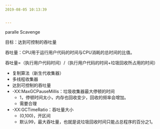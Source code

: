 ```yaml
---
2019-08-05 10:13:39


---
```




paralle Scavenge

目标：达到可控制的吞吐量

吞吐量：CPU用于运行用户代码的时间与CPU消耗的总时间的比值。

吞吐量=（执行用户代码时间）/（执行用户代码的时间+垃圾回收所占用的时间）

- 复制算法（新生代收集器）
- 多线程收集器
- 达到可控制的吞吐量
- -XX:MaxGCPauseMillis：垃圾收集器最大停顿的时间
  - 1，停顿时间太小，内存也回收变少，回收的频率会增加。
  - 需要合理
- -XX:GCTimeRatio：吞吐量大小
  - (0,100)，开区间
  - 默认99，最大吞吐量，也就是说垃圾回收时间只能占总程序的百分之1。

